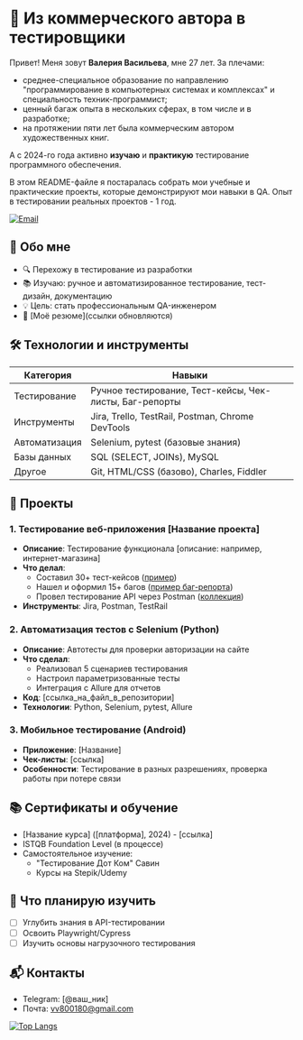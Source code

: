 # 🐞 Из коммерческого автора в тестировщики

Привет! Меня зовут **Валерия Васильева**, мне 27 лет. 
За плечами:
- среднее-специальное образование по направлению "программирование в компьютерных системах и комплексах" и специальность техник-программист; 
- ценный багаж опыта в нескольких сферах, в том числе и в разработке;
-  на протяжении пяти лет была коммерческим автором художественных книг. 

А с 2024-го года активно **изучаю** и **практикую** тестирование программного обеспечения. 

В этом README-файле я постаралась собрать мои учебные и практические проекты, которые демонстрируют мои навыки в QA.
Опыт в тестировании реальных проектов - 1 год.

[![Email](https://img.shields.io/badge/Email-написать_мне-D14836?style=flat&logo=gmail)](mailto:vv800180@gmail.com)

## 🚀 Обо мне
- 🔍 Перехожу в тестирование из разработки
- 📚 Изучаю: ручное и автоматизированное тестирование, тест-дизайн, документацию
- 💡 Цель: стать профессиональным QA-инженером
- 📄 [Моё резюме](ссылки обновляются)

## 🛠 Технологии и инструменты
| Категория       | Навыки                                                                 |
|-----------------|-----------------------------------------------------------------------|
| Тестирование    | Ручное тестирование, Тест-кейсы, Чек-листы, Баг-репорты              |
| Инструменты     | Jira, Trello, TestRail, Postman, Chrome DevTools                      |
| Автоматизация   | Selenium, pytest (базовые знания)                                    |
| Базы данных     | SQL (SELECT, JOINs), MySQL                                            |
| Другое          | Git, HTML/CSS (базово), Charles, Fiddler                              |

## 📂 Проекты

### 1. Тестирование веб-приложения [Название проекта]
- **Описание**: Тестирование функционала [описание: например, интернет-магазина]
- **Что делал**:
  - Составил 30+ тест-кейсов ([пример](ссылка_на_документ))
  - Нашел и оформил 15+ багов ([пример баг-репорта](ссылка))
  - Провел тестирование API через Postman ([коллекция](ссылка))
- **Инструменты**: Jira, Postman, TestRail

### 2. Автоматизация тестов с Selenium (Python)
- **Описание**: Автотесты для проверки авторизации на сайте
- **Что сделал**:
  - Реализовал 5 сценариев тестирования
  - Настроил параметризованные тесты
  - Интеграция с Allure для отчетов
- **Код**: [ссылка_на_файл_в_репозитории]
- **Технологии**: Python, Selenium, pytest, Allure

### 3. Мобильное тестирование (Android)
- **Приложение**: [Название]
- **Чек-листы**: [ссылка]
- **Особенности**: Тестирование в разных разрешениях, проверка работы при потере связи

## 📚 Сертификаты и обучение
- [Название курса] ([платформа], 2024) - [ссылка]
- ISTQB Foundation Level (в процессе)
- Самостоятельное изучение: 
  - "Тестирование Дот Ком" Савин
  - Курсы на Stepik/Udemy

## 🌱 Что планирую изучить
- [ ] Углубить знания в API-тестировании
- [ ] Освоить Playwright/Cypress
- [ ] Изучить основы нагрузочного тестирования

## 📬 Контакты
- Telegram: [@ваш_ник]
- Почта: vv800180@gmail.com

[![Top Langs](https://github-readme-stats.vercel.app/api/top-langs/?username=IamDizasstr&layout=compact)]([https://github.com/ваш_ник](https://github.com/IamDizasstr))
